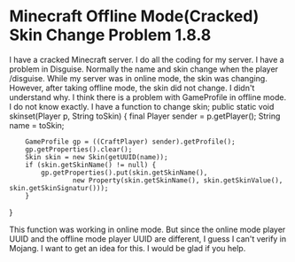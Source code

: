 
# Minecraft Offline Mode(Cracked) Skin Change Problem 1.8.8

I have a cracked Minecraft server. I do all the coding for my server. I have a problem in Disguise. Normally the name and skin change when the player /disguise. While my server was in online mode, the skin was changing. However, after taking offline mode, the skin did not change. I didn't understand why. I think there is a problem with GameProfile in offline mode. I do not know exactly. I have a function to change skin;
    public static void skinset(Player p, String toSkin) {
        final Player sender = p.getPlayer();
        String name = toSkin;

        GameProfile gp = ((CraftPlayer) sender).getProfile();
        gp.getProperties().clear();
        Skin skin = new Skin(getUUID(name));
        if (skin.getSkinName() != null) {
            gp.getProperties().put(skin.getSkinName(),
                    new Property(skin.getSkinName(), skin.getSkinValue(), skin.getSkinSignatur()));
        }
}

This function was working in online mode. But since the online mode player UUID and the offline mode player UUID are different, I guess I can't verify in Mojang. I want to get an idea for this. I would be glad if you help.

        